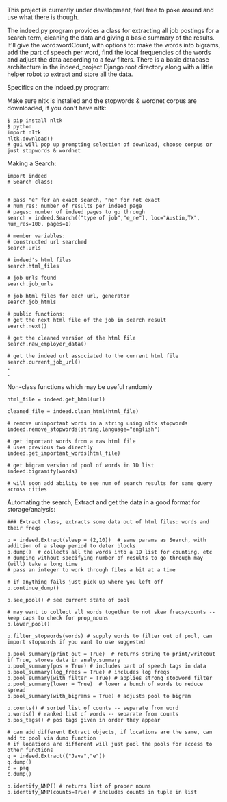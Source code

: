 This project is currently under development, feel free to poke around and use what there is though.


The indeed.py program provides a class for extracting all job postings for a search term, cleaning the data and giving a basic summary of the results. It'll give the word:wordCount, with options to: make the words into bigrams, add the part of speech per word, find the local frequencies of the words and adjust the data according to a few filters. There is a basic database architecture in the indeed_project Django root directory along with a little helper robot to extract and store all the data. 

Specifics on the indeed.py program:


Make sure nltk is installed and the stopwords & wordnet corpus are downloaded, if you don't have nltk:

	$ pip install nltk
	$ python
	import nltk
	nltk.download()
	# gui will pop up prompting selection of download, choose corpus or just stopwords & wordnet


Making a Search:


	
	import indeed
	# Search class:
	
	
	# pass "e" for an exact search, "ne" for not exact
	# num_res: number of results per indeed page
	# pages: number of indeed pages to go through
	search = indeed.Search(("type of job","e_ne"), loc="Austin,TX", num_res=100, pages=1)
	
	# member variables: 
	# constructed url searched
	search.urls

	# indeed's html files
	search.html_files

	# job urls found
	search.job_urls

	# job html files for each url, generator
	search.job_htmls

	# public functions:
	# get the next html file of the job in search result
	search.next()

	# get the cleaned version of the html file
	search.raw_employer_data()

	# get the indeed url associated to the current html file
	search.current_job_url()
	.
	.
	 


Non-class functions which may be useful randomly



	html_file = indeed.get_html(url)
	
	cleaned_file = indeed.clean_html(html_file)
	
	# remove unimportant words in a string using nltk stopwords
	indeed.remove_stopwords(string,language="english")

	# get important words from a raw html file
	# uses previous two directly
	indeed.get_important_words(html_file)

	# get bigram version of pool of words in 1D list
	indeed.bigramify(words)

	# will soon add ability to see num of search results for same query across cities

Automating the search, Extract and get the data in a good format for storage/analysis:

	### Extract class, extracts some data out of html files: words and their freqs

	p = indeed.Extract(sleep = (2,10))  # same params as Search, with addition of a sleep period to deter blocks
	p.dump()  # collects all the words into a 1D list for counting, etc
	# dumping without specifying number of results to go through may (will) take a long time
	# pass an integer to work through files a bit at a time

	# if anything fails just pick up where you left off
	p.continue_dump()

	p.see_pool() # see current state of pool

	# may want to collect all words together to not skew freqs/counts -- keep caps to check for prop_nouns
	p.lower_pool()

	p.filter_stopwords(words) # supply words to filter out of pool, can import stopwords if you want to use suggested

	p.pool_summary(print_out = True)  # returns string to print/writeout if True, stores data in analy.summary
	p.pool_summary(pos = True) # includes part of speech tags in data
	p.pool_summary(log_freqs = True) # includes log freqs
	p.pool_summary(with_filter = True) # applies strong stopword filter
	p.pool_summary(lower = True)  # lower a bunch of words to reduce spread
	p.pool_summary(with_bigrams = True) # adjusts pool to bigram

	p.counts() # sorted list of counts -- separate from word 
	p.words() # ranked list of words -- separate from counts
	p.pos_tags() # pos tags given in order they appear

	# can add different Extract objects, if locations are the same, can add to pool via dump function
	# if locations are different will just pool the pools for access to other functions
	q = indeed.Extract(("Java","e"))
	q.dump()
	c = p+q
	c.dump()
	
	p.identify_NNP() # returns list of proper nouns
	p.identify_NNP(counts=True) # includes counts in tuple in list
 


